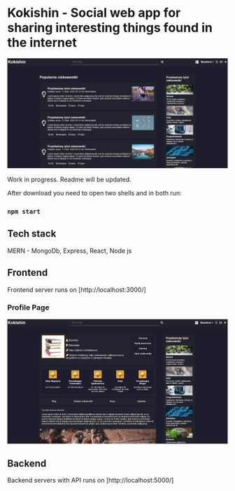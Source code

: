 # Kokishin - Social web app for sharing interesting things found in the internet

![Home page](./frontend/public/img/readme/home.jpg)

Work in progress. Readme will be updated.

After download you need to open two shells and in both run:

### `npm start`

## Tech stack

MERN - MongoDb, Express, React, Node js

## Frontend

Frontend server runs on
[http://localhost:3000/]

### Profile Page

![Profile page](./frontend/public/img/readme/profile.jpg)

## Backend

Backend servers with API runs on
[http://localhost:5000/]
